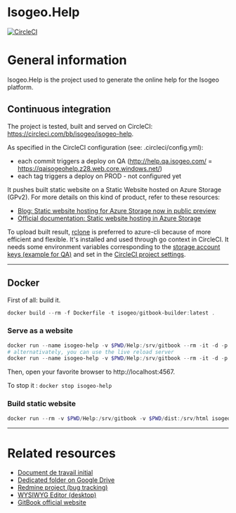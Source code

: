 Isogeo.Help
============

[![CircleCI](https://circleci.com/gh/isogeo/doc-isogeo-help.svg?style=svg)](https://circleci.com/gh/isogeo/doc-isogeo-help)

# General information

Isogeo.Help is the project used to generate the online help for the Isogeo platform.

## Continuous integration

The project is tested, built and served on CircleCI: https://circleci.com/bb/isogeo/isogeo-help.

As specified in the CircleCI configuration (see: .circleci/config.yml):

- each commit triggers a deploy on QA (http://help.qa.isogeo.com/ = https://qaisogeohelp.z28.web.core.windows.net/)
- each tag triggers a deploy on PROD - not configured yet

It pushes built static website on a Static Website hosted on Azure Storage (GPv2). For more details on this kind of product, refer to these resources:

- [Blog: Static website hosting for Azure Storage now in public preview](https://azure.microsoft.com/en-us/blog/azure-storage-static-web-hosting-public-preview/)
- [Official documentation: Static website hosting in Azure Storage](https://docs.microsoft.com/fr-fr/azure/storage/blobs/storage-blob-static-website)

To upload built result, [rclone](https://rclone.org/azureblob/) is preferred to azure-cli because of more efficient and flexible. It's installed and used through go context in CircleCI. It needs some environment variables corresponding to the [storage account keys (example for QA)](https://portal.azure.com/#@mathieubeckerhotmail.onmicrosoft.com/resource/subscriptions/82885610-5841-4749-8d71-46f56b643ad2/resourceGroups/QA-isogeo/providers/Microsoft.Storage/storageAccounts/qaisogeohelp/keys) and set in the [CircleCI project settings](https://circleci.com/bb/isogeo/isogeo-help/edit#env-vars).

----

## Docker

First of all: build it.

```powershell
docker build --rm -f Dockerfile -t isogeo/gitbook-builder:latest .
```

### Serve as a website

```powershell
docker run --name isogeo-help -v $PWD/Help:/srv/gitbook --rm -it -d -p 4567:4567 isogeo/gitbook-builder:latest
# alternativately, you can use the live reload server
docker run --name isogeo-help -v $PWD/Help:/srv/gitbook --rm -it -d -p 4567:4567 -p 35729:35729 isogeo/gitbook-builder:latest
```

Then, open your favorite browser to http://localhost:4567.

To stop it : ```docker stop isogeo-help```

### Build static website

```powershell
docker run --rm -v $PWD/Help:/srv/gitbook -v $PWD/dist:/srv/html isogeo/gitbook-builder gitbook build . /srv/html
```

----

# Related resources

- [Document de travail initial](https://docs.google.com/a/isogeo.fr/document/d/1D39wXdfw0ueq9PViHike9qlAO26PSs6IoyAUgsvC3_Y/edit)
- [Dedicated folder on Google Drive](https://drive.google.com/drive/u/0/#folders/0B1LzWJagMM-PVFZpeU9jQjZRYUk)
- [Redmine project (bug tracking)](https://dev.isogeo.net/redmine/projects/help)
- [WYSIWYG Editor (desktop)](https://github.com/GitbookIO/editor)
- [GitBook official website](https://www.gitbook.com)
